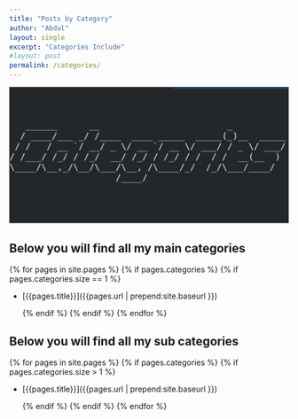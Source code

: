 ```yaml
---
title: "Posts by Category"
author: "Abdul"
layout: single
excerpt: "Categories Include"
#layout: post
permalink: /categories/
---
```

![Look](../assets/images/figlet_categories.png)
## Below you will find all my main categories

  {% for pages in site.pages %}
    {% if pages.categories %}
      {% if pages.categories.size == 1 %}

  *   [{{pages.title}}]({{pages.url | prepend:site.baseurl }})

      {% endif %}
    {% endif %}
  {% endfor %}


## Below you will find all my sub categories

  {% for pages in site.pages %}
    {% if pages.categories %}
      {% if pages.categories.size > 1 %}

  *   [{{pages.title}}]({{pages.url | prepend:site.baseurl }})

      {% endif %}
    {% endif %}
  {% endfor %}
